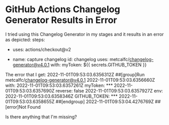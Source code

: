 
# GitHub Actions Changelog Generator Results in Error

I tried using this Changelog Generator in my stages and it results in an error as depicted:
steps:
  - uses: actions/checkout@v2

  - name: capture changelog
    id: changelog
    uses: metcalfc/changelog-generator@v4.0.1
    with:
      myToken: ${{ secrets.GITHUB_TOKEN }}

The error that I get:
2022-11-01T09:53:03.6356312Z ##[group]Run metcalfc/changelog-generator@v4.0.1
2022-11-01T09:53:03.6356660Z with:
2022-11-01T09:53:03.6357261Z   myToken: ***
2022-11-01T09:53:03.6357690Z   reverse: false
2022-11-01T09:53:03.6357927Z env:
2022-11-01T09:53:03.6358346Z   GITHUB_TOKEN: ***
2022-11-01T09:53:03.6358655Z ##[endgroup]
2022-11-01T09:53:04.4276769Z ##[error]Not Found

Is there anything that I'm missing?

        